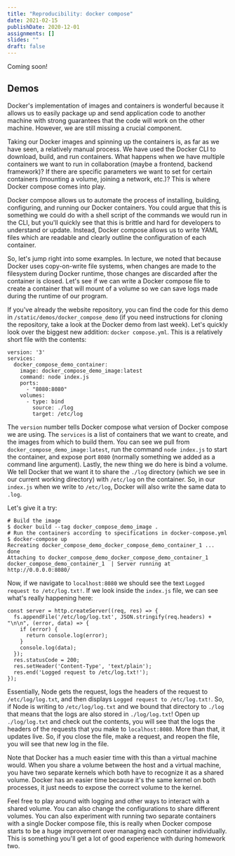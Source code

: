 ```yaml
---
title: "Reproducibility: docker compose"
date: 2021-02-15
publishDate: 2020-12-01
assignments: []
slides: ""
draft: false
---
```


Coming soon!

## Demos

Docker's implementation of images and containers is wonderful because it allows us to easily package up and send application code to another machine with strong guarantees that the code will work on the other machine. However, we are still missing a crucial component.

Taking our Docker images and spinning up the containers is, as far as we have seen, a relatively manual process. We have used the Docker CLI to download, build, and run containers. What happens when we have multiple containers we want to run in collaboration (maybe a frontend, backend framework)? If there are specific parameters we want to set for certain containers (mounting a volume, joining a network, etc.)? This is where Docker compose comes into play.

Docker compose allows us to automate the process of installing, building, configuring, and running our Docker containers. You could argue that this is something we could do with a shell script of the commands we would run in the CLI, but you'll quickly see that this is brittle and hard for developers to understand or update. Instead, Docker compose allows us to write YAML files which are readable and clearly outline the configuration of each container.

So, let's jump right into some examples. In lecture, we noted that because Docker uses copy-on-write file systems, when changes are made to the filesystem during Docker runtime, those changes are discarded after the container is closed. Let's see if we can write a Docker compose file to create a container that will mount of a volume so we can save logs made during the runtime of our program.

If you've already the website repository, you can find the code for this demo in `/static/demos/docker_compose_demo` (if you need instructions for cloning the repository, take a look at the Docker demo from last week). Let's quickly look over the biggest new addition: `docker compose.yml`. This is a relatively short file with the contents:
```
version: '3'
services:
  docker_compose_demo_container:
    image: docker_compose_demo_image:latest
    command: node index.js
    ports:
      - "8080:8080"
    volumes:
      - type: bind
        source: ./log
        target: /etc/log
```
The `version` number tells Docker compose what version of Docker compose we are using. The `services` is a list of containers that we want to create, and the images from which to build them. You can see we pull from `docker_compose_demo_image:latest`, run the command `node index.js` to start the container, and expose port `8080` (normally something we added as a command line argument). Lastly, the new thing we do here is bind a volume. We tell Docker that we want it to share the `./log` directory (which we see in our current working directory) with `/etc/log` on the container. So, in our `index.js` when we write to `/etc/log`, Docker will also write the same data to `.log`.

Let's give it a try:
```
# Build the image
$ docker build --tag docker_compose_demo_image .
# Run the containers according to specifications in docker-compose.yml
$ docker-compose up
Recreating docker_compose_demo_docker_compose_demo_container_1 ... done
Attaching to docker_compose_demo_docker_compose_demo_container_1
docker_compose_demo_container_1  | Server running at http://0.0.0.0:8080/
```

Now, if we navigate to `localhost:8080` we should see the text `Logged request to /etc/log.txt!`. If we look inside the `index.js` file, we can see what's really happening here:
```
const server = http.createServer((req, res) => {
  fs.appendFile('/etc/log/log.txt', JSON.stringify(req.headers) + "\n\n", (error, data) => {
    if (error) {
      return console.log(error);
    }
    console.log(data);
  });
  res.statusCode = 200;
  res.setHeader('Content-Type', 'text/plain');
  res.end('Logged request to /etc/log.txt!');
});
```
Essentially, Node gets the request, logs the headers of the request to `/etc/log/log.txt`, and then displays `Logged request to /etc/log.txt!`. So, if Node is writing to `/etc/log/log.txt` and we bound that directory to `./log` that means that the logs are also stored in `./log/log.txt`! Open up `./log/log.txt` and check out the contents, you will see that the logs the headers of the requests that you make to `localhost:8080`. More than that, it updates live. So, if you close the file, make a request, and reopen the file, you will see that new log in the file.

Note that Docker has a much easier time with this than a virtual machine would. When you share a volume between the host and a virtual machine, you have two separate kernels which both have to recognize it as a shared volume. Docker has an easier time because it's the same kernel on both processes, it just needs to expose the correct volume to the kernel.

Feel free to play around with logging and other ways to interact with a shared volume. You can also change the configurations to share different volumes. You can also experiment with running two separate containers with a single Docker compose file, this is really when Docker compose starts to be a huge improvement over managing each container individually. This is something you'll get a lot of good experience with during homework two.